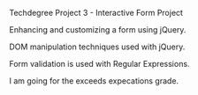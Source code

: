 Techdegree Project 3 - Interactive Form Project

Enhancing and customizing a form using jQuery.

DOM manipulation techniques used with jQuery.

Form validation is used with Regular Expressions.

I am going for the exceeds expecations grade.
